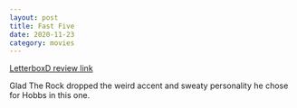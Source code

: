 ```yaml
---
layout: post
title: Fast Five
date: 2020-11-23
category: movies
---
```

 
[LetterboxD review link](https://letterboxd.com/samarthbhaskar/film/fast-five/)

Glad The Rock dropped the weird accent and sweaty personality he chose for Hobbs in this one.